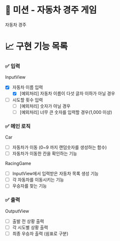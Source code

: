 # 🚀 미션 - 자동차 경주 게임

자동차 경주

# 📈 구현 기능 목록

### ✅ 입력

InputView
- [X] 자동차 이름 입력
	- [X] [예외처리] 자동차 이름이 다섯 글자 이하가 아닐 경우

- [ ] 시도할 횟수 입력
	- [ ] [예외처리] 숫자가 아닐 경우
	- [ ] [예외처리] 너무 큰 숫자를 입력할 경우(1,000 이상)

### ✅ 메인 로직

Car
- [ ] 자동차가 이동 (0~9 까지 랜덤숫자를 생성하는 함수)
- [ ] 자동차가 이동한 칸을 확인하는 기능

RacingGame
- [ ] InputView에서 입력받은 자동차 목록 생성 기능
- [ ] 각 자동차를 이동시키는 기능
- [ ] 우승자를 찾는 기능

### ✅ 출력

OutputView
- [ ] 출발 전 상황 출력
- [ ] 각 시도별 상황 출력
- [ ] 최종 우승자 출력 (쉼표로 구분)